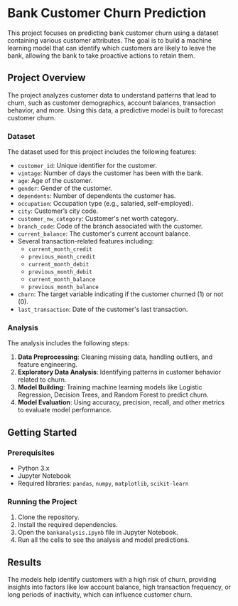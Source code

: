 
# Bank Customer Churn Prediction

This project focuses on predicting bank customer churn using a dataset containing various customer attributes. The goal is to build a machine learning model that can identify which customers are likely to leave the bank, allowing the bank to take proactive actions to retain them.

## Project Overview

The project analyzes customer data to understand patterns that lead to churn, such as customer demographics, account balances, transaction behavior, and more. Using this data, a predictive model is built to forecast customer churn.

### Dataset

The dataset used for this project includes the following features:

- `customer_id`: Unique identifier for the customer.
- `vintage`: Number of days the customer has been with the bank.
- `age`: Age of the customer.
- `gender`: Gender of the customer.
- `dependents`: Number of dependents the customer has.
- `occupation`: Occupation type (e.g., salaried, self-employed).
- `city`: Customer’s city code.
- `customer_nw_category`: Customer's net worth category.
- `branch_code`: Code of the branch associated with the customer.
- `current_balance`: The customer's current account balance.
- Several transaction-related features including:
  - `current_month_credit`
  - `previous_month_credit`
  - `current_month_debit`
  - `previous_month_debit`
  - `current_month_balance`
  - `previous_month_balance`
- `churn`: The target variable indicating if the customer churned (1) or not (0).
- `last_transaction`: Date of the customer's last transaction.

### Analysis

The analysis includes the following steps:

1. **Data Preprocessing**: Cleaning missing data, handling outliers, and feature engineering.
2. **Exploratory Data Analysis**: Identifying patterns in customer behavior related to churn.
3. **Model Building**: Training machine learning models like Logistic Regression, Decision Trees, and Random Forest to predict churn.
4. **Model Evaluation**: Using accuracy, precision, recall, and other metrics to evaluate model performance.

## Getting Started

### Prerequisites

- Python 3.x
- Jupyter Notebook
- Required libraries: `pandas`, `numpy`, `matplotlib`, `scikit-learn`

### Running the Project

1. Clone the repository.
2. Install the required dependencies.
3. Open the `bankanalysis.ipynb` file in Jupyter Notebook.
4. Run all the cells to see the analysis and model predictions.

## Results

The models help identify customers with a high risk of churn, providing insights into factors like low account balance, high transaction frequency, or long periods of inactivity, which can influence customer churn.
